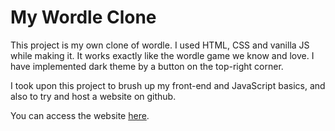 # My Wordle Clone

This project is my own clone of wordle. I used HTML, CSS and vanilla JS while making it. It works exactly like the wordle game we know and love. 
I have implemented dark theme by a button on the top-right corner. 

I took upon this project to brush up my front-end and JavaScript basics, and also to try and host a website on github.

You can access the website [here](https://heenamir.github.io/).
